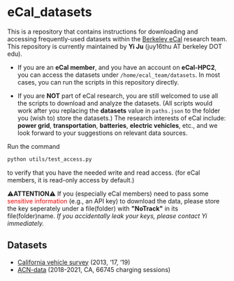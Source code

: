 # eCal_datasets

This is a repository that contains instructions for downloading and accessing frequently-used datasets within the [Berkeley eCal](https://ecal.berkeley.edu/) research team. This repository is currently maintained by **Yi Ju** (juy16thu AT berkeley DOT edu).

- If you are an **eCal member**, and you have an account on **eCal-HPC2**, you can access the datasets under `/home/ecal_team/datasets`. In most cases, you can run the scripts in this repository directly.

- If you are **NOT** part of eCal research, you are still welcomed to use all the scripts to download and analyze the datasets. (All scripts would work after you replacing the **datasets** value in ``paths.json`` to the folder you (wish to) store the datasets.) The research interests of eCal include: **power grid**, **transportation**, **batteries**, **electric vehicles**, etc., and we look forward to your suggestions on relevant data sources. 

Run the command
```bash
python utils/test_access.py
```
to verify that you have the needed write and read access. (for eCal members, it is read-only access by default.)

:warning:**ATTENTION**:warning: If you (especially eCal members) need to pass some <span style="color:red">sensitive information</span> (e.g., an API key) to download the data, please store the key seperately under a file(folder) with **"NoTrack"** in its file(folder)name. *If you accidentally leak your keys, please contact Yi immediately.*

## Datasets
- [California vehicle survey](travel_survey/README.md) (2013, ‘17, ‘19)
- [ACN-data](ACN_data/README.md) (2018-2021, CA, 66745 charging sessions)
